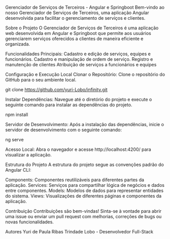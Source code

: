 Gerenciador de Serviços de Terceiros - Angular e Springboot
Bem-vindo ao nosso Gerenciador de Serviços de Terceiros, uma aplicação Angular desenvolvida para facilitar o gerenciamento de serviços e clientes.

Sobre o Projeto
O Gerenciador de Serviços de Terceiros é uma aplicação web desenvolvida em Angular e Springboot que permite aos usuários gerenciarem serviços oferecidos a clientes de maneira eficiente e organizada.

Funcionalidades Principais:
Cadastro e edição de serviços, equipes e funcionários.
Cadastro e manipulação de ordem de serviço.
Registro e manutenção de clientes
Atribuição de serviços a funcionários e equipes

Configuração e Execução Local
Clonar o Repositório: Clone o repositório do GitHub para o seu ambiente local.

git clone https://github.com/yuri-Lobo/infinity.git

Instalar Dependências: Navegue até o diretório do projeto e execute o seguinte comando para instalar as dependências do projeto.

npm install

Servidor de Desenvolvimento: Após a instalação das dependências, inicie o servidor de desenvolvimento com o seguinte comando:

ng serve

Acesso Local: Abra o navegador e acesse http://localhost:4200/ para visualizar a aplicação.


Estrutura do Projeto
A estrutura do projeto segue as convenções padrão do Angular CLI:

Components: Componentes reutilizáveis para diferentes partes da aplicação.
Services: Serviços para compartilhar lógica de negócios e dados entre componentes.
Models: Modelos de dados para representar entidades do sistema.
Views: Visualizações de diferentes páginas e componentes da aplicação.

Contribuição
Contribuições são bem-vindas! Sinta-se à vontade para abrir uma issue ou enviar um pull request com melhorias, correções de bugs ou novas funcionalidades.

Autores
Yuri de Paula Ribas Trindade Lobo - Desenvolvedor Full-Stack
